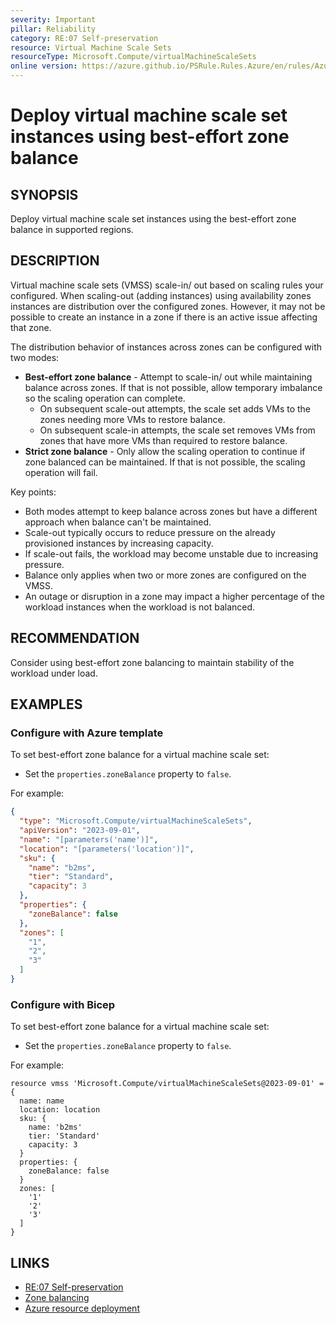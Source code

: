 ```yaml
---
severity: Important
pillar: Reliability
category: RE:07 Self-preservation
resource: Virtual Machine Scale Sets
resourceType: Microsoft.Compute/virtualMachineScaleSets
online version: https://azure.github.io/PSRule.Rules.Azure/en/rules/Azure.VMSS.ZoneBalance/
---
```


# Deploy virtual machine scale set instances using best-effort zone balance

## SYNOPSIS

Deploy virtual machine scale set instances using the best-effort zone balance in supported regions.

## DESCRIPTION

Virtual machine scale sets (VMSS) scale-in/ out based on scaling rules your configured.
When scaling-out (adding instances) using availability zones instances are distribution over the configured zones.
However, it may not be possible to create an instance in a zone if there is an active issue affecting that zone.

The distribution behavior of instances across zones can be configured with two modes:

- **Best-effort zone balance** - Attempt to scale-in/ out while maintaining balance across zones.
  If that is not possible, allow temporary imbalance so the scaling operation can complete.
  - On subsequent scale-out attempts, the scale set adds VMs to the zones needing more VMs to restore balance.
  - On subsequent scale-in attempts, the scale set removes VMs from zones that have more VMs than required to restore balance.
- **Strict zone balance** - Only allow the scaling operation to continue if zone balanced can be maintained.
  If that is not possible, the scaling operation will fail.

Key points:

- Both modes attempt to keep balance across zones but have a different approach when balance can't be maintained.
- Scale-out typically occurs to reduce pressure on the already provisioned instances by increasing capacity.
- If scale-out fails, the workload may become unstable due to increasing pressure.
- Balance only applies when two or more zones are configured on the VMSS.
- An outage or disruption in a zone may impact a higher percentage of the workload instances when the workload is not balanced.

## RECOMMENDATION

Consider using best-effort zone balancing to maintain stability of the workload under load.

## EXAMPLES

### Configure with Azure template

To set best-effort zone balance for a virtual machine scale set:

- Set the `properties.zoneBalance` property to `false`.

For example:

```json
{
  "type": "Microsoft.Compute/virtualMachineScaleSets",
  "apiVersion": "2023-09-01",
  "name": "[parameters('name')]",
  "location": "[parameters('location')]",
  "sku": {
    "name": "b2ms",
    "tier": "Standard",
    "capacity": 3
  },
  "properties": {
    "zoneBalance": false
  },
  "zones": [
    "1",
    "2",
    "3"
  ]
}
```

### Configure with Bicep

To set best-effort zone balance for a virtual machine scale set:

- Set the `properties.zoneBalance` property to `false`.

For example:

```bicep
resource vmss 'Microsoft.Compute/virtualMachineScaleSets@2023-09-01' = {
  name: name
  location: location
  sku: {
    name: 'b2ms'
    tier: 'Standard'
    capacity: 3
  }
  properties: {
    zoneBalance: false
  }
  zones: [
    '1'
    '2'
    '3'
  ]
}
```

<!-- external:avm avm/res/compute/virtual-machine-scale-set:0.4.0 zoneBalance -->

## LINKS

- [RE:07 Self-preservation](https://learn.microsoft.com/azure/well-architected/reliability/self-preservation)
- [Zone balancing](https://learn.microsoft.com/azure/virtual-machine-scale-sets/virtual-machine-scale-sets-use-availability-zones#zone-balancing)
- [Azure resource deployment](https://learn.microsoft.com/azure/templates/microsoft.compute/virtualmachinescalesets)
